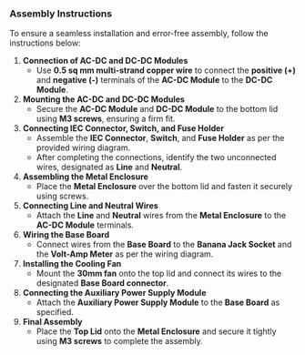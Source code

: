 ### **Assembly Instructions**

To ensure a seamless installation and error-free assembly, follow the instructions below:

1. **Connection of AC-DC and DC-DC Modules**  
   * Use **0.5 sq mm multi-strand copper wire** to connect the **positive (+)** and **negative (-)** terminals of the **AC-DC Module** to the **DC-DC Module**.  
2. **Mounting the AC-DC and DC-DC Modules**  
   * Secure the **AC-DC Module** and **DC-DC Module** to the bottom lid using **M3 screws**, ensuring a firm fit.  
3. **Connecting IEC Connector, Switch, and Fuse Holder**  
   * Assemble the **IEC Connector**, **Switch**, and **Fuse Holder** as per the provided wiring diagram.  
   * After completing the connections, identify the two unconnected wires, designated as **Line** and **Neutral**.  
4. **Assembling the Metal Enclosure**  
   * Place the **Metal Enclosure** over the bottom lid and fasten it securely using screws.  
5. **Connecting Line and Neutral Wires**  
   * Attach the **Line** and **Neutral** wires from the **Metal Enclosure** to the **AC-DC Module** terminals.  
6. **Wiring the Base Board**  
   * Connect wires from the **Base Board** to the **Banana Jack Socket** and the **Volt-Amp Meter** as per the wiring diagram.  
7. **Installing the Cooling Fan**  
   * Mount the **30mm fan** onto the top lid and connect its wires to the designated **Base Board connector**.  
8. **Connecting the Auxiliary Power Supply Module**  
   * Attach the **Auxiliary Power Supply Module** to the **Base Board** as specified.  
9. **Final Assembly**  
   * Place the **Top Lid** onto the **Metal Enclosure** and secure it tightly using **M3 screws** to complete the assembly.

